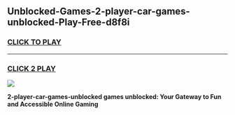 
## Unblocked-Games-2-player-car-games-unblocked-Play-Free-d8f8i
<h3>
<a href="https://premium76.site?title=2-player-car-games-unblocked&ref=18A">CLICK TO PLAY</a></h3>
<hr>

<h3>
<a href="https://premium76.site?title=2-player-car-games-unblocked&ref=18A">CLICK 2 PLAY</a>
  
</h3>

<a href="https://premium76.site?title=2-player-car-games-unblocked&ref=18A"><img src="https://clearcache.store/games.png"></a>


**2-player-car-games-unblocked games unblocked: Your Gateway to Fun and Accessible Online Gaming**
